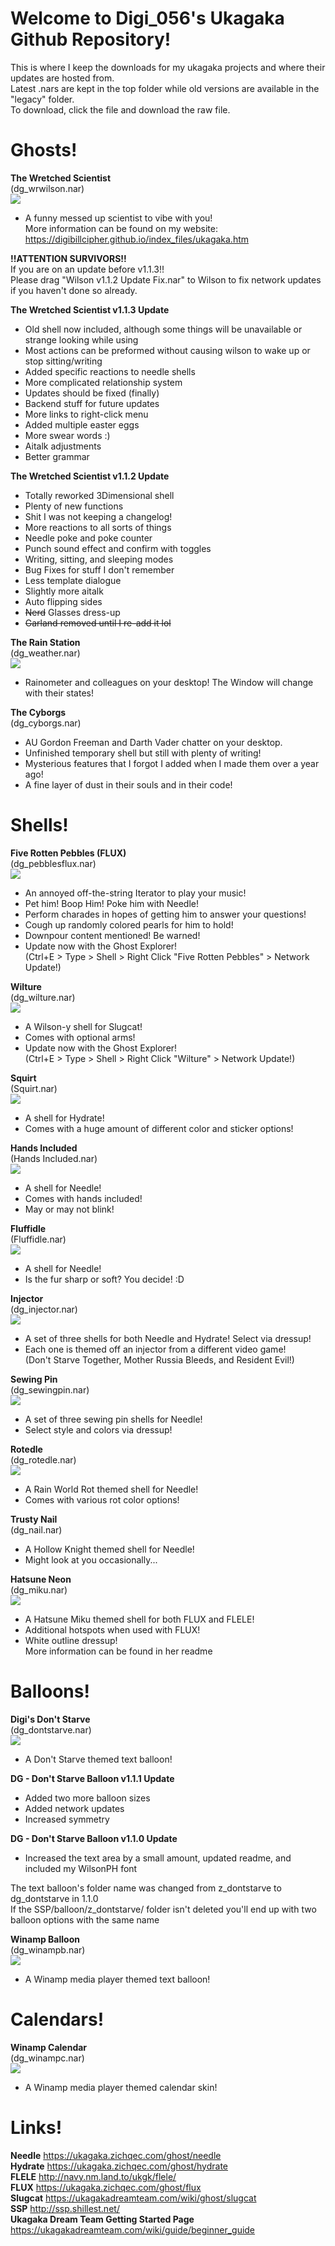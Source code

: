 # Welcome to Digi_056's Ukagaka Github Repository!<br>
This is where I keep the downloads for my ukagaka projects and where their updates are hosted from.<br>
Latest .nars are kept in the top folder while old versions are available in the "legacy" folder.<br>
To download, click the file and download the raw file.

# Ghosts!

**The Wretched Scientist**<br>
(dg_wrwilson.nar)<br>
<img src="https://raw.githubusercontent.com/Digibillcipher/digibillcipher.github.io/main/index_files/image440.gif">

* A funny messed up scientist to vibe with you!<br>
More information can be found on my website:<br>
https://digibillcipher.github.io/index_files/ukagaka.htm

**!!ATTENTION SURVIVORS!!**<br>
If you are on an update before v1.1.3!!<br>
Please drag "Wilson v1.1.2 Update Fix.nar" to Wilson to fix network updates if you haven't done so already.

**The Wretched Scientist v1.1.3 Update**

* Old shell now included, although some things will be unavailable or strange looking while using
* Most actions can be preformed without causing wilson to wake up or stop sitting/writing
* Added specific reactions to needle shells
* More complicated relationship system
* Updates should be fixed (finally)
* Backend stuff for future updates
* More links to right-click menu
* Added multiple easter eggs
* More swear words :)
* Aitalk adjustments
* Better grammar

**The Wretched Scientist v1.1.2 Update**

* Totally reworked 3Dimensional shell
* Plenty of new functions
* Shit I was not keeping a changelog!
* More reactions to all sorts of things
* Needle poke and poke counter
* Punch sound effect and confirm with toggles
* Writing, sitting, and sleeping modes
* Bug Fixes for stuff I don't remember
* Less template dialogue
* Slightly more aitalk
* Auto flipping sides
* ~~Nerd~~ Glasses dress-up
* ~~Garland removed until I re-add it lol~~

**The Rain Station**<br>
(dg_weather.nar)<br>
<img src="https://ukagakadreamteam.com/wiki/_media/ghost/the_rain_station/thumbnail.png">

* Rainometer and colleagues on your desktop! The Window will change with their states!

**The Cyborgs**<br>
(dg_cyborgs.nar)<br>

* AU Gordon Freeman and Darth Vader chatter on your desktop.
* Unfinished temporary shell but still with plenty of writing!
* Mysterious features that I forgot I added when I made them over a year ago!
* A fine layer of dust in their souls and in their code!

# Shells!

**Five Rotten Pebbles (FLUX)**<br>
(dg_pebblesflux.nar)<br>
<img src="https://ukagakadreamteam.com/wiki/_media/shell/flux/five_rotten_pebbles/appearance.png">

* An annoyed off-the-string Iterator to play your music!
* Pet him! Boop Him! Poke him with Needle!
* Perform charades in hopes of getting him to answer your questions!
* Cough up randomly colored pearls for him to hold!
* Downpour content mentioned! Be warned!
* Update now with the Ghost Explorer!<br>
(Ctrl+E > Type > Shell > Right Click "Five Rotten Pebbles" > Network Update!)

**Wilture**<br>
(dg_wilture.nar)<br>
<img src="https://raw.githubusercontent.com/Digibillcipher/UkagakaTime/main/updates/dg_wilture/surface21.png">

* A Wilson-y shell for Slugcat!
* Comes with optional arms!
* Update now with the Ghost Explorer!<br>
(Ctrl+E > Type > Shell > Right Click "Wilture" > Network Update!)

**Squirt**<br>
(Squirt.nar)<br>
<img src="https://ukagakadreamteam.com/wiki/_media/shell/hydrate/squirt/thumbnail.png">

* A shell for Hydrate! 
* Comes with a huge amount of different color and sticker options!

**Hands Included**<br>
(Hands Included.nar)<br>
<img src="https://ukagakadreamteam.com/wiki/_media/shell/needle/hands_included/appearance.png">

* A shell for Needle!
* Comes with hands included!
* May or may not blink!

**Fluffidle**<br>
(Fluffidle.nar)<br>
<img src="https://ukagakadreamteam.com/wiki/_media/shell/needle/fluffidle/appearance.png">

* A shell for Needle!
* Is the fur sharp or soft? You decide! :D

**Injector**<br>
(dg_injector.nar)<br>
<img src="https://ukagakadreamteam.com/wiki/_media/shell/needle/injector/thumbnail.png">

* A set of three shells for both Needle and Hydrate! Select via dressup!
* Each one is themed off an injector from a different video game!<br>
(Don't Starve Together, Mother Russia Bleeds, and Resident Evil!)

**Sewing Pin**<br>
(dg_sewingpin.nar)<br>
<img src="https://ukagakadreamteam.com/wiki/_media/shell/needle/sewing_pin/thumbnail.png">

* A set of three sewing pin shells for Needle!
* Select style and colors via dressup!

**Rotedle**<br>
(dg_rotedle.nar)<br>
<img src="https://raw.githubusercontent.com/Digibillcipher/UkagakaTime/main/local/rotedle.png">

* A Rain World Rot themed shell for Needle!
* Comes with various rot color options!

**Trusty Nail**<br>
(dg_nail.nar)<br>

* A Hollow Knight themed shell for Needle!
* Might look at you occasionally...

**Hatsune Neon**<br>
(dg_miku.nar)<br>
<img src="https://ukagakadreamteam.com/wiki/_media/shell/shared-shell/hatsune_neon/appearance.png">

* A Hatsune Miku themed shell for both FLUX and FLELE!
* Additional hotspots when used with FLUX!
* White outline dressup!<br>
More information can be found in her readme

# Balloons!

**Digi's Don't Starve**<br>
(dg_dontstarve.nar)<br>
<img src="https://raw.githubusercontent.com/Digibillcipher/UkagakaTime/main/updates/dg_dontstarve/balloons0.png">

* A Don't Starve themed text balloon!

**DG - Don't Starve Balloon v1.1.1 Update**

* Added two more balloon sizes
* Added network updates
* Increased symmetry

**DG - Don't Starve Balloon v1.1.0 Update**

* Increased the text area by a small amount, updated readme, and included my WilsonPH font

The text balloon's folder name was changed from z_dontstarve to dg_dontstarve in 1.1.0<br>
If the SSP/balloon/z_dontstarve/ folder isn't deleted you'll end up with two balloon options with the same name

**Winamp Balloon**<br>
(dg_winampb.nar)<br>
<img src="https://ukagakadreamteam.com/wiki/_media/balloon/winamp_balloon/thumbnail.png">

* A Winamp media player themed text balloon!

# Calendars!

**Winamp Calendar**<br>
(dg_winampc.nar)<br>
<img src="https://ukagakadreamteam.com/wiki/_media/calendar_skin/winamp_calendar/appearance.png">

* A Winamp media player themed calendar skin!

# Links!

**Needle**
https://ukagaka.zichqec.com/ghost/needle
<br>
**Hydrate**
https://ukagaka.zichqec.com/ghost/hydrate
<br>
**FLELE**
http://navy.nm.land.to/ukgk/flele/
<br>
**FLUX**
https://ukagaka.zichqec.com/ghost/flux
<br>
**Slugcat**
https://ukagakadreamteam.com/wiki/ghost/slugcat
<br>
**SSP**
http://ssp.shillest.net/
<br>
**Ukagaka Dream Team Getting Started Page**
https://ukagakadreamteam.com/wiki/guide/beginner_guide
